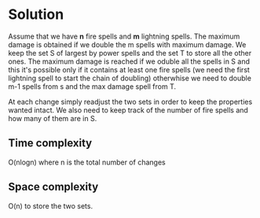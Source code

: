# Solution

Assume that we have **n** fire spells and **m** lightning spells. The maximum damage is obtained if we double the m spells with maximum damage.
We keep the set S of largest by power spells and the set T to store all the other ones. The maximum damage is reached if we oduble all the spells in S and this it's possible only if it contains at least one fire spells (we need the first lightning spell to start the chain of doubling) otherwhise we need to double m-1 spells from s and the max damage spell from T.

At each change simply readjust the two sets in order to keep the properties wanted intact. We also need to keep track of the number of fire spells and how many of them are in S.

## Time complexity

O(nlogn) where n is the total number of changes

## Space complexity

O(n) to store the two sets.
